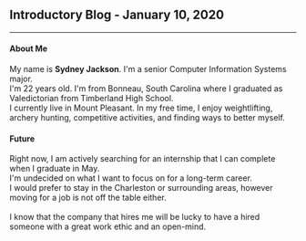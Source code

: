 ## Introductory Blog - January 10, 2020
___
#### About Me
My name is **Sydney Jackson**. I'm a senior Computer Information Systems major. <br />
I'm 22 years old. I'm from Bonneau, South Carolina where I graduated as Valedictorian from Timberland High School. <br />
I currently live in Mount Pleasant.
In my free time, I enjoy weightlifting, archery hunting, competitive activities, and finding ways to better myself.
#### Future
Right now, I am actively searching for an internship that I can complete when I graduate in May. <br />
I'm undecided on what I want to focus on for a long-term career. <br />
I would prefer to stay in the Charleston or surrounding areas, however moving for a job is not off the table either. <br /> <br />
I know that the company that hires me will be lucky to have a hired someone with a great work ethic and an open-mind. 
